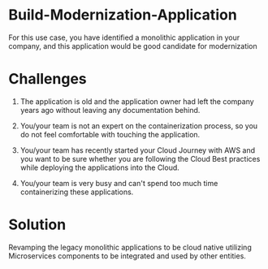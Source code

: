 # Build-Modernization-Application

For this use case, you have identified a monolithic application in your company, and this application would be good candidate for modernization



# Challenges

1. The application is old and the application owner had left the company years ago without leaving any documentation behind.

2. You/your team is not an expert on the containerization process, so you do not feel comfortable with touching the application.

3. You/your team has recently started your Cloud Journey with AWS and you want to be sure whether you are following the Cloud Best practices while deploying the applications into the Cloud.

4. You/your team is very busy and can't spend too much time containerizing these applications.


# Solution

Revamping the legacy monolithic applications to be cloud native utilizing Microservices components to be integrated and used by other entities.
